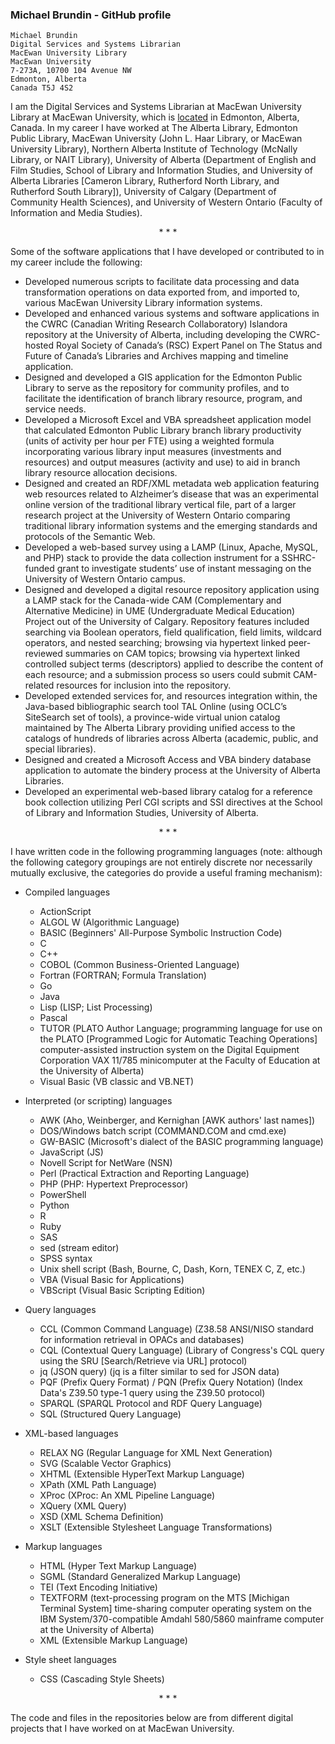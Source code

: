 ### Michael Brundin - GitHub profile

```
Michael Brundin
Digital Services and Systems Librarian
MacEwan University Library
MacEwan University
7-273A, 10700 104 Avenue NW
Edmonton, Alberta
Canada T5J 4S2
```

I am the Digital Services and Systems Librarian at MacEwan University Library
at MacEwan University, which is <a href="https://www.openstreetmap.org/?mlat=53.54699&mlon=-113.50576#map=15/53.54699/-113.50576">located</a>
in Edmonton, Alberta, Canada.  In my career I have worked at The Alberta Library, Edmonton Public Library, MacEwan University (John L. Haar Library, or
MacEwan University Library), Northern Alberta Institute of Technology (McNally
Library, or NAIT Library), University of Alberta (Department of English and
Film Studies, School of Library and Information Studies, and University of
Alberta Libraries \[Cameron Library, Rutherford North Library, and Rutherford
South Library\]), University of Calgary (Department of Community Health
Sciences), and University of Western Ontario (Faculty of Information and Media
Studies).

<p align="center">* * *</p>

Some of the software applications that I have developed or contributed to in my
career include the following:

- Developed numerous scripts to facilitate data processing and data
  transformation operations on data exported from, and imported to, various
  MacEwan University Library information systems.
- Developed and enhanced various systems and software applications in the CWRC
  (Canadian Writing Research Collaboratory) Islandora repository at the
  University of Alberta, including developing the CWRC-hosted Royal Society of
  Canada’s (RSC) Expert Panel on The Status and Future of Canada’s Libraries
  and Archives mapping and timeline application.
- Designed and developed a GIS application for the Edmonton Public Library to
  serve as the repository for community profiles, and to facilitate the
  identification of branch library resource, program, and service needs.
- Developed a Microsoft Excel and VBA spreadsheet application model that
  calculated Edmonton Public Library branch library productivity (units of
  activity per hour per FTE) using a weighted formula incorporating various
  library input measures (investments and resources) and output measures
  (activity and use) to aid in branch library resource allocation decisions.
- Designed and created an RDF/XML metadata web application featuring web
  resources related to Alzheimer’s disease that was an experimental online
  version of the traditional library vertical file, part of a larger research
  project at the University of Western Ontario comparing traditional library
  information systems and the emerging standards and protocols of the Semantic
  Web.
- Developed a web-based survey using a LAMP (Linux, Apache, MySQL, and PHP)
  stack to provide the data collection instrument for a SSHRC-funded grant to
  investigate students’ use of instant messaging on the University of Western
  Ontario campus.
- Designed and developed a digital resource repository application using a LAMP
  stack for the Canada-wide CAM (Complementary and Alternative Medicine) in UME
  (Undergraduate Medical Education) Project out of the University of Calgary.
  Repository features included searching via Boolean operators, field
  qualification, field limits, wildcard operators, and nested searching;
  browsing via hypertext linked peer-reviewed summaries on CAM topics; browsing
  via hypertext linked controlled subject terms (descriptors) applied to
  describe the content of each resource; and a submission process so users
  could submit CAM-related resources for inclusion into the repository.
- Developed extended services for, and resources integration within, the
  Java-based bibliographic search tool TAL Online (using OCLC’s SiteSearch set
  of tools), a province-wide virtual union catalog maintained by The Alberta
  Library providing unified access to the catalogs of hundreds of libraries
  across Alberta (academic, public, and special libraries).
- Designed and created a Microsoft Access and VBA bindery database application
  to automate the bindery process at the University of Alberta Libraries.
- Developed an experimental web-based library catalog for a reference book
  collection utilizing Perl CGI scripts and SSI directives at the School of
  Library and Information Studies, University of Alberta.

<p align="center">* * *</p>

I have written code in the following programming languages (note: although the
following category groupings are not entirely discrete nor necessarily mutually
exclusive, the categories do provide a useful framing mechanism):

- Compiled languages
  - ActionScript
  - ALGOL W (Algorithmic Language)
  - BASIC (Beginners' All-Purpose Symbolic Instruction Code)
  - C
  - C++
  - COBOL (Common Business-Oriented Language)
  - Fortran (FORTRAN; Formula Translation)
  - Go
  - Java
  - Lisp (LISP; List Processing)
  - Pascal
  - TUTOR (PLATO Author Language; programming language for use on the PLATO
    \[Programmed Logic for Automatic Teaching Operations\] computer-assisted
    instruction system on the Digital Equipment Corporation VAX 11/785
    minicomputer at the Faculty of Education at the University of Alberta)
  - Visual Basic (VB classic and VB.NET)

- Interpreted (or scripting) languages
  - AWK (Aho, Weinberger, and Kernighan \[AWK authors' last names\])
  - DOS/Windows batch script (COMMAND.COM and cmd.exe)
  - GW-BASIC (Microsoft's dialect of the BASIC programming language)
  - JavaScript (JS)
  - Novell Script for NetWare (NSN)
  - Perl (Practical Extraction and Reporting Language)
  - PHP (PHP: Hypertext Preprocessor)
  - PowerShell
  - Python
  - R
  - Ruby
  - SAS
  - sed (stream editor)
  - SPSS syntax
  - Unix shell script (Bash, Bourne, C, Dash, Korn, TENEX C, Z, etc.)
  - VBA (Visual Basic for Applications)
  - VBScript (Visual Basic Scripting Edition)

- Query languages
  - CCL (Common Command Language) (Z38.58 ANSI/NISO standard for information
    retrieval in OPACs and databases)
  - CQL (Contextual Query Language) (Library of Congress's CQL query using the
    SRU \[Search/Retrieve via URL\] protocol)
  - jq (JSON query) (jq is a filter similar to sed for JSON data)
  - PQF (Prefix Query Format) / PQN (Prefix Query Notation) (Index Data's
    Z39.50 type-1 query using the Z39.50 protocol)
  - SPARQL (SPARQL Protocol and RDF Query Language)
  - SQL (Structured Query Language)

- XML-based languages
  - RELAX NG (Regular Language for XML Next Generation)
  - SVG (Scalable Vector Graphics)
  - XHTML (Extensible HyperText Markup Language)
  - XPath (XML Path Language)
  - XProc (XProc: An XML Pipeline Language)
  - XQuery (XML Query)
  - XSD (XML Schema Definition)
  - XSLT (Extensible Stylesheet Language Transformations)

- Markup languages
  - HTML (Hyper Text Markup Language)
  - SGML (Standard Generalized Markup Language)
  - TEI (Text Encoding Initiative)
  - TEXTFORM (text-processing program on the MTS \[Michigan Terminal System\]
    time-sharing computer operating system on the IBM System/370-compatible
    Amdahl 580/5860 mainframe computer at the University of Alberta)
  - XML (Extensible Markup Language)

- Style sheet languages
  - CSS (Cascading Style Sheets)

<p align="center"><span>* * *</span></p>

The code and files in the repositories below are from different digital
projects that I have worked on at MacEwan University.
